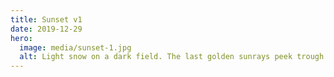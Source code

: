 ```yaml
---
title: Sunset v1
date: 2019-12-29
hero:
  image: media/sunset-1.jpg
  alt: Light snow on a dark field. The last golden sunrays peek trough a distant forest under a dark sky.
---
```

